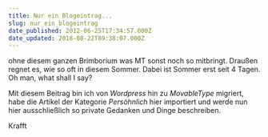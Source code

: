 ```yaml
---
title: Nur ein Blogeintrag...
slug: nur_ein_blogeintrag
date_published: 2012-06-25T17:34:57.000Z
date_updated: 2018-08-22T09:38:07.000Z
---
```


ohne diesem ganzen Brimborium was MT sonst noch so mitbringt. Draußen regnet es, wie so oft in diesem Sommer. Dabei ist Sommer erst seit 4 Tagen. Oh man, what shall I say?

Mit diesem Beitrag bin ich von *Wordpress* hin zu *MovableType* migriert, habe die Artikel der Kategorie *Persöhnlich* hier importiert und werde nun hier ausschließlich so private Gedanken und Dinge beschreiben.

Krafft
